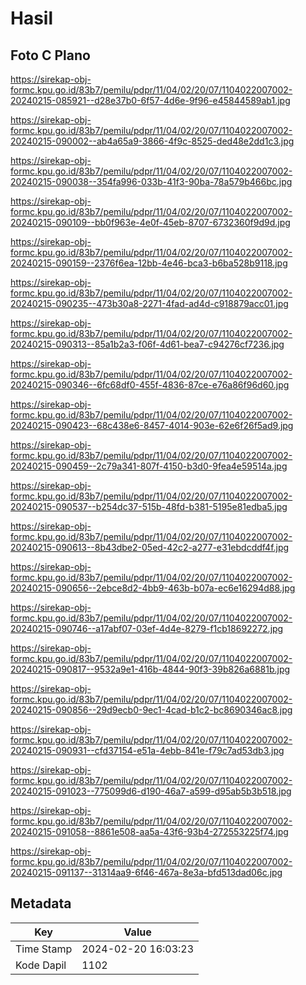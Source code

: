 # Hasil

## Foto C Plano

https://sirekap-obj-formc.kpu.go.id/83b7/pemilu/pdpr/11/04/02/20/07/1104022007002-20240215-085921--d28e37b0-6f57-4d6e-9f96-e45844589ab1.jpg

https://sirekap-obj-formc.kpu.go.id/83b7/pemilu/pdpr/11/04/02/20/07/1104022007002-20240215-090002--ab4a65a9-3866-4f9c-8525-ded48e2dd1c3.jpg

https://sirekap-obj-formc.kpu.go.id/83b7/pemilu/pdpr/11/04/02/20/07/1104022007002-20240215-090038--354fa996-033b-41f3-90ba-78a579b466bc.jpg

https://sirekap-obj-formc.kpu.go.id/83b7/pemilu/pdpr/11/04/02/20/07/1104022007002-20240215-090109--bb0f963e-4e0f-45eb-8707-6732360f9d9d.jpg

https://sirekap-obj-formc.kpu.go.id/83b7/pemilu/pdpr/11/04/02/20/07/1104022007002-20240215-090159--2376f6ea-12bb-4e46-bca3-b6ba528b9118.jpg

https://sirekap-obj-formc.kpu.go.id/83b7/pemilu/pdpr/11/04/02/20/07/1104022007002-20240215-090235--473b30a8-2271-4fad-ad4d-c918879acc01.jpg

https://sirekap-obj-formc.kpu.go.id/83b7/pemilu/pdpr/11/04/02/20/07/1104022007002-20240215-090313--85a1b2a3-f06f-4d61-bea7-c94276cf7236.jpg

https://sirekap-obj-formc.kpu.go.id/83b7/pemilu/pdpr/11/04/02/20/07/1104022007002-20240215-090346--6fc68df0-455f-4836-87ce-e76a86f96d60.jpg

https://sirekap-obj-formc.kpu.go.id/83b7/pemilu/pdpr/11/04/02/20/07/1104022007002-20240215-090423--68c438e6-8457-4014-903e-62e6f26f5ad9.jpg

https://sirekap-obj-formc.kpu.go.id/83b7/pemilu/pdpr/11/04/02/20/07/1104022007002-20240215-090459--2c79a341-807f-4150-b3d0-9fea4e59514a.jpg

https://sirekap-obj-formc.kpu.go.id/83b7/pemilu/pdpr/11/04/02/20/07/1104022007002-20240215-090537--b254dc37-515b-48fd-b381-5195e81edba5.jpg

https://sirekap-obj-formc.kpu.go.id/83b7/pemilu/pdpr/11/04/02/20/07/1104022007002-20240215-090613--8b43dbe2-05ed-42c2-a277-e31ebdcddf4f.jpg

https://sirekap-obj-formc.kpu.go.id/83b7/pemilu/pdpr/11/04/02/20/07/1104022007002-20240215-090656--2ebce8d2-4bb9-463b-b07a-ec6e16294d88.jpg

https://sirekap-obj-formc.kpu.go.id/83b7/pemilu/pdpr/11/04/02/20/07/1104022007002-20240215-090746--a17abf07-03ef-4d4e-8279-f1cb18692272.jpg

https://sirekap-obj-formc.kpu.go.id/83b7/pemilu/pdpr/11/04/02/20/07/1104022007002-20240215-090817--9532a9e1-416b-4844-90f3-39b826a6881b.jpg

https://sirekap-obj-formc.kpu.go.id/83b7/pemilu/pdpr/11/04/02/20/07/1104022007002-20240215-090856--29d9ecb0-9ec1-4cad-b1c2-bc8690346ac8.jpg

https://sirekap-obj-formc.kpu.go.id/83b7/pemilu/pdpr/11/04/02/20/07/1104022007002-20240215-090931--cfd37154-e51a-4ebb-841e-f79c7ad53db3.jpg

https://sirekap-obj-formc.kpu.go.id/83b7/pemilu/pdpr/11/04/02/20/07/1104022007002-20240215-091023--775099d6-d190-46a7-a599-d95ab5b3b518.jpg

https://sirekap-obj-formc.kpu.go.id/83b7/pemilu/pdpr/11/04/02/20/07/1104022007002-20240215-091058--8861e508-aa5a-43f6-93b4-272553225f74.jpg

https://sirekap-obj-formc.kpu.go.id/83b7/pemilu/pdpr/11/04/02/20/07/1104022007002-20240215-091137--31314aa9-6f46-467a-8e3a-bfd513dad06c.jpg


## Metadata

| Key        | Value               |
| ---------- | ------------------- |
| Time Stamp | 2024-02-20 16:03:23 |
| Kode Dapil | 1102                |



